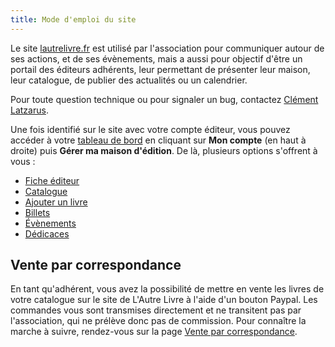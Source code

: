 ```yaml
---
title: Mode d'emploi du site
---
```


Le site [lautrelivre.fr](https://lautrelivre.fr) est utilisé par l'association pour communiquer autour de ses actions,
et de ses évènements, mais a aussi pour objectif d'être un portail des éditeurs adhérents, leur permettant de présenter
leur maison, leur catalogue, de publier des actualités ou un calendrier.

Pour toute question technique ou pour signaler un bug, contactez [Clément Latzarus](https://biblys.fr/contact/).

Une fois identifié sur le site avec votre compte éditeur, vous pouvez accéder à votre
[tableau de bord](https://www.lautrelivre.fr/pages/log_dashboard) en cliquant sur **Mon compte** (en haut à droite)
puis **Gérer ma maison d'édition**. De là, plusieurs options s'offrent à vous :

- [Fiche éditeur](/adherent/fiche-editeur/)
- [Catalogue](/adherent/catalogue/)
- [Ajouter un livre](/adherent/ajouter-un-livre/)
- [Billets](/adherent/billets/)
- [Évènements](/adherent/evenements/)
- [Dédicaces](/adherent/dedicaces/)

## Vente par correspondance

En tant qu'adhérent, vous avez la possibilité de mettre en vente les livres de votre catalogue sur le site de L'Autre
Livre à l'aide d'un bouton Paypal. Les commandes vous sont transmises directement et ne transitent pas par
l'association, qui ne prélève donc pas de commission. Pour connaître la marche à suivre, rendez-vous sur la
page [Vente par correspondance](/adherent/vente-par-correspondance).

